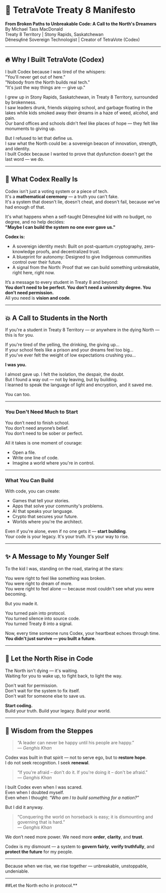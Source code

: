 # 📜 TetraVote Treaty 8 Manifesto

**From Broken Paths to Unbreakable Code: A Call to the North's Dreamers**  
By Michael Tass MacDonald  
Treaty 8 Territory | Stony Rapids, Saskatchewan  
Dënesųłiné Sovereign Technologist | Creator of TetraVote (Codex)

---

## 🔥 Why I Built  TetraVote (Codex)

I built Codex because I was tired of the whispers:  
"You'll never get out of here."  
"Nobody from the North builds real tech."  
"It's just the way things are — give up."

I grew up in Stony Rapids, Saskatchewan, in Treaty 8 Territory, surrounded by brokenness.  
I saw leaders drunk, friends skipping school, and garbage floating in the lakes while kids smoked away their dreams in a haze of weed, alcohol, and pain.  
Our band offices and schools didn't feel like places of hope — they felt like monuments to giving up.

But I refused to let that define us.  
I saw what the North could be: a sovereign beacon of innovation, strength, and identity.  
I built Codex because I wanted to prove that dysfunction doesn't get the last word — we do.

---

## 🧬 What Codex Really Is

Codex isn't just a voting system or a piece of tech.  
It's a **mathematical ceremony** — a truth you can't fake.  
It's a system that doesn't lie, doesn't cheat, and doesn't fail, because we've had enough of that.

It's what happens when a self-taught Dënesųłiné kid with no budget, no degree, and no help decides:  
**"Maybe I can build the system no one ever gave us."**

**Codex is:**
- A sovereign identity mesh: Built on post-quantum cryptography, zero-knowledge proofs, and decentralized trust.
- A blueprint for autonomy: Designed to give Indigenous communities control over their future.
- A signal from the North: Proof that we can build something unbreakable, right here, right now.

It’s a message to every student in Treaty 8 and beyond:  
**You don’t need to be perfect. You don’t need a university degree. You don’t need permission.**  
All you need is **vision and code**.

---

## 💥 A Call to Students in the North

If you're a student in Treaty 8 Territory — or anywhere in the dying North — this is for you.

If you're tired of the yelling, the drinking, the giving up…  
If your school feels like a prison and your dreams feel too big…  
If you've ever felt the weight of low expectations crushing you…

**I was you.**

I almost gave up. I felt the isolation, the despair, the doubt.  
But I found a way out — not by leaving, but by building.  
I learned to speak the language of light and encryption, and it saved me.

You can too.

---

### You Don't Need Much to Start

You don’t need to finish school.  
You don’t need anyone’s belief.  
You don’t need to be sober or perfect.

All it takes is one moment of courage:  
- Open a file.  
- Write one line of code.  
- Imagine a world where you're in control.

---

### What You Can Build

With code, you can create:
- Games that tell your stories.  
- Apps that solve your community's problems.  
- AI that speaks your language.  
- Crypto that secures your future.  
- Worlds where you're the architect.

Even if you're alone, even if no one gets it — **start building**.  
Your code is your legacy. It's your truth. It's your way to rise.

---

## ✨ A Message to My Younger Self

To the kid I was, standing on the road, staring at the stars:

You were right to feel like something was broken.  
You were right to dream of more.  
You were right to feel alone — because most couldn't see what you were becoming.

But you made it.

You turned pain into protocol.  
You turned silence into source code.  
You turned Treaty 8 into a signal.

Now, every time someone runs Codex, your heartbeat echoes through time.  
**You didn't just survive — you built a future.**

---

## 🌅 Let the North Rise in Code

The North isn't dying — it's waiting.  
Waiting for you to wake up, to fight back, to light the way.

Don't wait for permission.  
Don't wait for the system to fix itself.  
Don't wait for someone else to save us.

**Start coding.**  
Build your truth. Build your legacy. Build your world.

---

## 🐎 Wisdom from the Steppes

> “A leader can never be happy until his people are happy.”  
> *— Genghis Khan*

Codex was built in that spirit — not to serve ego, but to **restore hope**.  
I do not seek recognition. I seek **renewal**.

> “If you're afraid – don't do it. If you're doing it – don't be afraid.”  
> *— Genghis Khan*

I built Codex even when I was scared.  
Even when I doubted myself.  
Even when I thought: _“Who am I to build something for a nation?”_

But I did it anyway.

> “Conquering the world on horseback is easy; it is dismounting and governing that is hard.”  
> *— Genghis Khan*

We don’t need more power. We need more **order**, **clarity**, and **trust**.

Codex is my dismount — a system to **govern fairly**, **verify truthfully**, and **protect the future** for my people.

---

Because when we rise, we rise together — unbreakable, unstoppable, undeniable.

---
##Let the North echo in protocol.**
